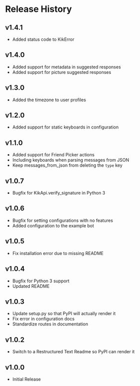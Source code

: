 # Release History

## v1.4.1
- Added status code to KikError

## v1.4.0
- Added support for metadata in suggested responses
- Added support for picture suggested responses

## v1.3.0
- Added the timezone to user profiles

## v1.2.0
- Added support for static keyboards in configuration

## v1.1.0
- Added support for Friend Picker actions
- Including keyboards when parsing messages from JSON
- Keep messages_from_json from deleting the `type` key

## v1.0.7
- Bugfix for KikApi.verify_signature in Python 3

## v1.0.6
- Bugfix for setting configurations with no features
- Added configuration to the example bot

## v1.0.5
- Fix installation error due to missing README

## v1.0.4
- Bugfix for Python 3 support
- Updated README

## v1.0.3
- Update setup.py so that PyPI will actually render it
- Fix error in configuration docs
- Standardize routes in documentation

## v1.0.2
- Switch to a Restructured Text Readme so PyPI can render it

## v1.0.0
- Initial Release

